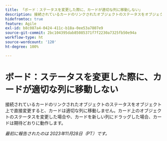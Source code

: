 ```yaml
---
title: 「ボード：ステータスを変更した際に、カードが適切な列に移動しない」
description: 接続されているカードのリンクされたオブジェクトのステータスをオブジェクト上で直接変更すると、カードは適切な列に移動しません。カード上のオブジェクトのステータスを変更した場合や、カードを新しい列にドラッグした場合、カードは期待どおりに動作します。
hidefromtoc: true
feature: Agile
exl-id: b8c087a4-0424-411c-b18a-0ee53a7807e9
source-git-commit: 2bc104395dab85085371f7f2230a7325fb50e94a
workflow-type: ht
source-wordcount: '120'
ht-degree: 100%

---
```


# ボード：ステータスを変更した際に、カードが適切な列に移動しない

接続されているカードのリンクされたオブジェクトのステータスをオブジェクト上で直接変更すると、カードは適切な列に移動しません。カード上のオブジェクトのステータスを変更した場合や、カードを新しい列にドラッグした場合、カードは期待どおりに動作します。

_最初に報告されたのは 2023年11月28日（PT）です。_

